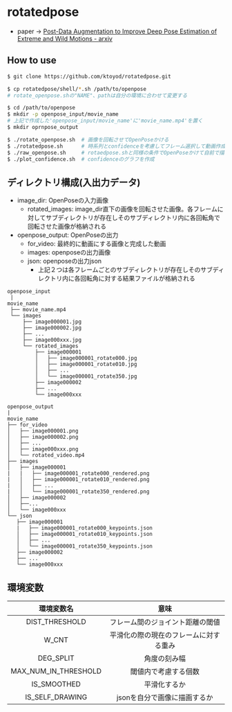 # rotatedpose
- paper -> [Post-Data Augmentation to Improve Deep Pose Estimation of Extreme and Wild Motions - arxiv](https://arxiv.org/abs/1902.04250)

## How to use
```bash
$ git clone https://github.com/ktoyod/rotatedpose.git

$ cp rotatedpose/shell/*.sh /path/to/openpose
# rotate_openpose.shの"NAME"、pathは自分の環境に合わせて変更する

$ cd /path/to/openpose
$ mkdir -p openpose_input/movie_name
# 上記で作成した'openpose_input/movie_name'に'movie_name.mp4'を置く
$ mkdir oprnpose_output

$ ./rotate_openpose.sh  # 画像を回転させてOpenPoseかける
$ ./rotatedpose.sh      # 時系列とconfidenceを考慮してフレーム選択して動画作成
$ ./raw_openpose.sh     # rotaedpose.shと同様の条件でOpenPoseかけて自前で描画
$ ./plot_confidence.sh  # confidenceのグラフを作成
```

## ディレクトリ構成(入出力データ)
- image\_dir: OpenPoseの入力画像
  - rotated\_images: image\_dir直下の画像を回転させた画像。各フレームに対してサブディレクトリが存在しそのサブディレクトリ内に各回転角で回転させた画像が格納される
- openpose\_output: OpenPoseの出力
  - for\_video: 最終的に動画にする画像と完成した動画
  - images: openposeの出力画像
  - json: openposeの出力json
    - 上記２つは各フレームごとのサブディレクトリが存在しそのサブディレクトリ内に各回転角に対する結果ファイルが格納される
```
openpose_input
 |
movie_name
 ├── movie_name.mp4
 └── images
     ├── image000001.jpg
     ├── image000002.jpg
     ├── ...
     ├── image000xxx.jpg
     └── rotated_images
         ├── image000001
         │   ├── image000001_rotate000.jpg
         │   ├── image000001_rotate010.jpg
         │   ├── ...
         │   └── image000001_rotate350.jpg
         ├── image000002
         ├── ...
         └── image000xxx

openpose_output
|
movie_name
├── for_video
│   ├── image000001.png
│   ├── image000002.png
│   ├── ...
│   ├── image000xxx.png
│   └── rotated_video.mp4
├── images
│   ├── image000001
|   |   ├── image000001_rotate000_rendered.png
|   │   ├── image000001_rotate010_rendered.png
|   │   ├── ...
|   │   └── image000001_rotate350_rendered.png
│   ├── image000002
│   ├──...
│   └── image000xxx
└── json
   ├── image000001
   |   ├── image000001_rotate000_keypoints.json
   │   ├── image000001_rotate010_keypoints.json
   │   ├── ...
   │   └── image000001_rotate350_keypoints.json
   ├── image000002
   ├── ...
   └── image000xxx
```

## 環境変数

| 環境変数名 | 意味 |
|:-:|:-:|
| DIST\_THRESHOLD | フレーム間のジョイント距離の閾値 |
| W\_CNT | 平滑化の際の現在のフレームに対する重み |
| DEG\_SPLIT | 角度の刻み幅 |
| MAX\_NUM\_IN\_THRESHOLD | 閾値内で考慮する個数 |
| IS\_SMOOTHED | 平滑化するか |
| IS\_SELF\_DRAWING | jsonを自分で画像に描画するか |
